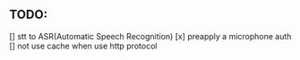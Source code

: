 ## TODO:
[] stt to ASR(Automatic Speech Recognition)
[x] preapply a microphone auth
[] not use cache when use http protocol